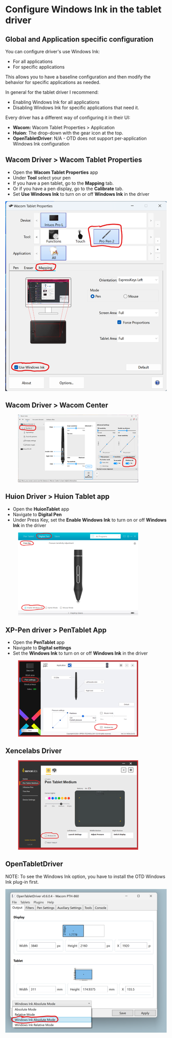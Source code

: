 # Configure Windows Ink in the tablet driver

## Global and Application specific configuration

You can configure driver's use Windows Ink:

* For all applications
* For specific applications

This allows you to have a baseline configuration and then modify the behavior for specific applications as needed.&#x20;

In general for the tablet driver I recommend:

* Enabling Windows Ink for all applications
* Disabling Windows Ink for specific applications that need it.

Every driver has a different way of configuring it in their UI:

* **Wacom:** Wacom Tablet Properties > Application
* **Huion**: The drop-down with the gear icon at the top.
* **OpenTabletDriver**: N/A - OTD does not support per-application Windows Ink configuration

## Wacom Driver > Wacom Tablet Properties

* Open the **Wacom Tablet Properties** app
* Under **Tool** select your pen
* If you have a pen tablet, go to the **Mapping** tab.&#x20;
* Or if you have a pen display, go to the **Calibrate** tab.
* Set **Use Windows Ink** to turn on or off **Windows Ink** in the driver

![](<../../../.gitbook/assets/image (164).png>)

## Wacom Driver > Wacom Center

<div align="left">

<figure><img src="../../../.gitbook/assets/image (450).png" alt="" width="375"><figcaption></figcaption></figure>

</div>

## Huion Driver > Huion Tablet app

* Open the **HuionTablet** app
* Navigate to **Digital Pen**&#x20;
* Under Press Key, set the **Enable Windows Ink** to turn on or off **Windows Ink** in the driver

<div align="left">

<figure><img src="../../../.gitbook/assets/image (187).png" alt="" width="375"><figcaption></figcaption></figure>

</div>

## XP-Pen driver > PenTablet App

* Open the **PenTablet** app
* Navigate to **Digital settings**&#x20;
* Set the **Windows Ink** to turn on or off **Windows Ink** in the driver

<div align="left">

<figure><img src="../../../.gitbook/assets/image (3).png" alt="" width="375"><figcaption></figcaption></figure>

</div>

## Xencelabs Driver

<div align="left">

<figure><img src="../../../.gitbook/assets/image (449).png" alt="" width="375"><figcaption></figcaption></figure>

</div>

## OpenTabletDriver

NOTE: To see the Windows Ink option, you have to install the OTD Windows Ink plug-in first.

![](<../../../.gitbook/assets/image (122).png>)

